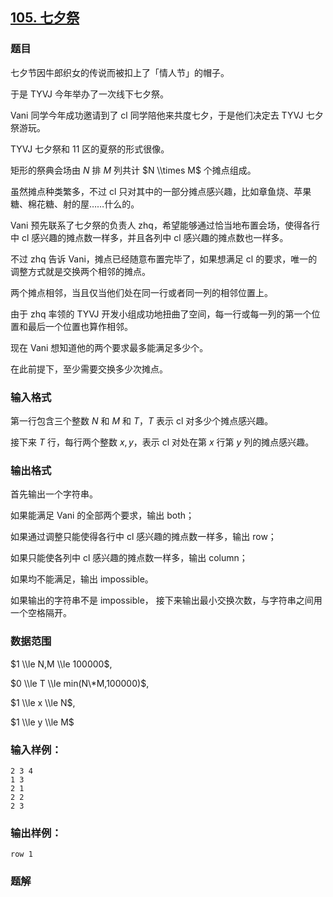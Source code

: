 ## [105\. 七夕祭](https://www.acwing.com/problem/content/107/)

### 题目

七夕节因牛郎织女的传说而被扣上了「情人节」的帽子。

于是 TYVJ 今年举办了一次线下七夕祭。

Vani 同学今年成功邀请到了 cl 同学陪他来共度七夕，于是他们决定去 TYVJ 七夕祭游玩。

TYVJ 七夕祭和 11 区的夏祭的形式很像。

矩形的祭典会场由 $N$ 排 $M$ 列共计 $N \\times M$ 个摊点组成。

虽然摊点种类繁多，不过 cl 只对其中的一部分摊点感兴趣，比如章鱼烧、苹果糖、棉花糖、射的屋……什么的。

Vani 预先联系了七夕祭的负责人 zhq，希望能够通过恰当地布置会场，使得各行中 cl 感兴趣的摊点数一样多，并且各列中 cl 感兴趣的摊点数也一样多。

不过 zhq 告诉 Vani，摊点已经随意布置完毕了，如果想满足 cl 的要求，唯一的调整方式就是交换两个相邻的摊点。

两个摊点相邻，当且仅当他们处在同一行或者同一列的相邻位置上。

由于 zhq 率领的 TYVJ 开发小组成功地扭曲了空间，每一行或每一列的第一个位置和最后一个位置也算作相邻。

现在 Vani 想知道他的两个要求最多能满足多少个。

在此前提下，至少需要交换多少次摊点。

### 输入格式

第一行包含三个整数 $N$ 和 $M$ 和 $T$，$T$ 表示 cl 对多少个摊点感兴趣。

接下来 $T$ 行，每行两个整数 $x, y$，表示 cl 对处在第 $x$ 行第 $y$ 列的摊点感兴趣。

### 输出格式

首先输出一个字符串。

如果能满足 Vani 的全部两个要求，输出 both；

如果通过调整只能使得各行中 cl 感兴趣的摊点数一样多，输出 row；

如果只能使各列中 cl 感兴趣的摊点数一样多，输出 column；

如果均不能满足，输出 impossible。

如果输出的字符串不是 impossible， 接下来输出最小交换次数，与字符串之间用一个空格隔开。

### 数据范围

$1 \\le N,M \\le 100000$,

$0 \\le T \\le min(N\*M,100000)$,

$1 \\le x \\le N$,

$1 \\le y \\le M$

### 输入样例：

```
2 3 4
1 3
2 1
2 2
2 3
```

### 输出样例：

```
row 1
```

### 题解

